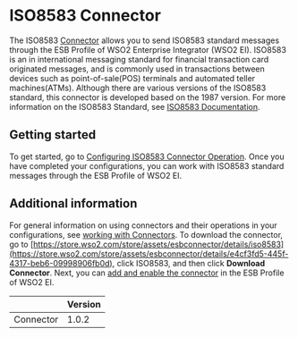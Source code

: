 # ISO8583 Connector

The ISO8583 [Connector](https://docs.wso2.com/display/EI611/Working+with+Connectors) allows you to send ISO8583 standard messages through the ESB Profile of WSO2 Enterprise Integrator (WSO2 EI). ISO8583 is an in international messaging standard for financial transaction card originated messages, and is commonly used in transactions between devices such as point-of-sale(POS) terminals and automated teller machines(ATMs).
Although there are various versions of the ISO8583 standard, this connector is developed based on the 1987 version. For more information on the ISO8583 Standard, see [ISO8583 Documentation](https://en.wikipedia.org/wiki/ISO_8583).

## Getting started
To get started, go to [Configuring ISO8583 Connector Operation](config.md). Once you have completed your configurations, you can work with ISO8583 standard messages through the ESB Profile of WSO2 EI.

## Additional information
For general information on using connectors and their operations in your configurations, see [working with Connectors](https://docs.wso2.com/display/EI611/Working+with+Connectors). To download the connector, go to [https://store.wso2.com/store/assets/esbconnector/details/iso8583](https://store.wso2.com/store/assets/esbconnector/details/e4cf3fd5-445f-4317-beb6-09998906fb0d), click ISO8583, and then click **Download Connector**. Next, you can [add and enable the connector](https://docs.wso2.com/display/EI611/Working+with+Connectors+via+the+Management+Console) in the ESB Profile of WSO2 EI.

| | Version |
| ------------- |-------------|
| Connector    | 1.0.2 |
